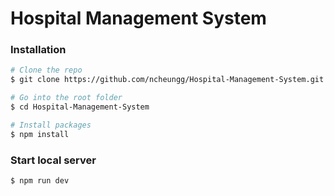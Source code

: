 # Hospital Management System

### Installation

```zsh
# Clone the repo
$ git clone https://github.com/ncheungg/Hospital-Management-System.git

# Go into the root folder
$ cd Hospital-Management-System

# Install packages
$ npm install
```

### Start local server

```zsh
$ npm run dev
```
